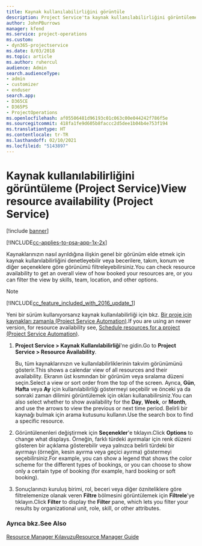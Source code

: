 ```yaml
---
title: Kaynak kullanılabilirliğini görüntüle
description: Project Service'ta kaynak kullanılabilirliğini görüntüleme
author: JohnPBurrows
manager: kfend
ms.service: project-operations
ms.custom:
- dyn365-projectservice
ms.date: 8/03/2018
ms.topic: article
ms.author: ruhercul
audience: Admin
search.audienceType:
- admin
- customizer
- enduser
search.app:
- D365CE
- D365PS
- ProjectOperations
ms.openlocfilehash: af05506481d96193c01c063c00e044242f786f5e
ms.sourcegitcommit: 418fa1fe9d605b8faccc2d5dee1b04b4e753f194
ms.translationtype: HT
ms.contentlocale: tr-TR
ms.lasthandoff: 02/10/2021
ms.locfileid: "5143897"
---
```

# <a name="view-resource-availability-project-service"></a><span data-ttu-id="f7b8b-103">Kaynak kullanılabilirliğini görüntüleme (Project Service)</span><span class="sxs-lookup"><span data-stu-id="f7b8b-103">View resource availability (Project Service)</span></span>

[!include [banner](../includes/psa-now-project-operations.md)]

[!INCLUDE[cc-applies-to-psa-app-1x-2x](../includes/cc-applies-to-psa-app-1x-2x.md)]

<span data-ttu-id="f7b8b-104">Kaynaklarınızın nasıl ayrıldığına ilişkin genel bir görünüm elde etmek için kaynak kullanılabilirliğini denetleyebilir veya becerilere, takım, konum ve diğer seçeneklere göre görünümü filtreleyebilirsiniz.</span><span class="sxs-lookup"><span data-stu-id="f7b8b-104">You can check resource availability to get an overall view of how booked your resources are, or you can filter the view by skills, team, location, and other options.</span></span>  
  
> [!NOTE]
> [!INCLUDE[cc_feature_included_with_2016_update_1](../includes/cc-feature-included-with-2016-update-1.md)]  
> 
>  <span data-ttu-id="f7b8b-105">Yeni bir sürüm kullanıyorsanız kaynak kullanılabilirliği için bkz. [Bir proje için kaynakları zamanla (Project Service Automation)](../psa/schedule-resources-project.md).</span><span class="sxs-lookup"><span data-stu-id="f7b8b-105">If you are using an newer version, for resource availability see, [Schedule resources for a project (Project Service Automation)](../psa/schedule-resources-project.md).</span></span>  

1. <span data-ttu-id="f7b8b-106">**Project Service > Kaynak Kullanılabilirliği**'ne gidin.</span><span class="sxs-lookup"><span data-stu-id="f7b8b-106">Go to **Project Service > Resource Availability**.</span></span>  

    <span data-ttu-id="f7b8b-107">Bu, tüm kaynaklarınızın ve kullanılabilirliklerinin takvim görünümünü gösterir.</span><span class="sxs-lookup"><span data-stu-id="f7b8b-107">This shows a calendar view of all resources and their availability.</span></span> <span data-ttu-id="f7b8b-108">Ekranın üst kısmından bir görünüm veya sıralama düzeni seçin.</span><span class="sxs-lookup"><span data-stu-id="f7b8b-108">Select a view or sort order from the top of the screen.</span></span> <span data-ttu-id="f7b8b-109">Ayrıca, **Gün**, **Hafta** veya **Ay** için kullanılabilirliği göstermeyi seçebilir ve önceki ya da sonraki zaman dilimini görüntülemek için okları kullanabilirsiniz.</span><span class="sxs-lookup"><span data-stu-id="f7b8b-109">You can also select whether to show availability for the **Day**, **Week**, or **Month**, and use the arrows to view the previous or next time period.</span></span> <span data-ttu-id="f7b8b-110">Belirli bir kaynağı bulmak için arama kutusunu kullanın.</span><span class="sxs-lookup"><span data-stu-id="f7b8b-110">Use the search box to find a specific resource.</span></span>  

2. <span data-ttu-id="f7b8b-111">Görüntülenenleri değiştirmek için **Seçenekler**'e tıklayın.</span><span class="sxs-lookup"><span data-stu-id="f7b8b-111">Click **Options** to change what displays.</span></span> <span data-ttu-id="f7b8b-112">Örneğin, farklı türdeki ayırmalar için renk düzeni gösteren bir açıklama gösterebilir veya yalnızca belirli türdeki bir ayırmayı (örneğin, kesin ayırma veya geçici ayırma) göstermeyi seçebilirsiniz.</span><span class="sxs-lookup"><span data-stu-id="f7b8b-112">For example, you can show a legend that shows the color scheme for the different types of bookings, or you can choose to show only a certain type of booking (for example, hard booking or soft booking).</span></span>  

3. <span data-ttu-id="f7b8b-113">Sonuçlarınızı kuruluş birimi, rol, beceri veya diğer özniteliklere göre filtrelemenize olanak veren **Filtre** bölmesini görüntülemek için **Filtrele**'ye tıklayın.</span><span class="sxs-lookup"><span data-stu-id="f7b8b-113">Click **Filter** to display the **Filter** pane, which lets you filter your results by organizational unit, role, skill, or other attributes.</span></span>  

### <a name="see-also"></a><span data-ttu-id="f7b8b-114">Ayrıca bkz.</span><span class="sxs-lookup"><span data-stu-id="f7b8b-114">See Also</span></span>  
 [<span data-ttu-id="f7b8b-115">Resource Manager Kılavuzu</span><span class="sxs-lookup"><span data-stu-id="f7b8b-115">Resource Manager Guide</span></span>](../psa/resource-manager-guide.md)
